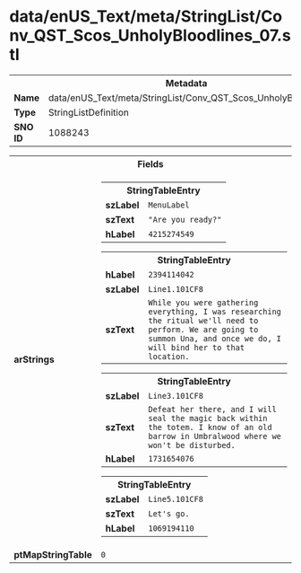 <h1>data/enUS_Text/meta/StringList/Conv_QST_Scos_UnholyBloodlines_07.stl</h1><table><tr><th colspan="100%">Metadata</th></tr><tr><td><b>Name</b></td><td>data/enUS_Text/meta/StringList/Conv_QST_Scos_UnholyBloodlines_07.stl</td></tr><tr><td><b>Type</b></td><td>StringListDefinition</td></tr><tr><td><b>SNO ID</b></td><td>1088243</td></tr></table>

<table><tr><th colspan="100%">Fields</th></tr><tr><td><b>arStrings</b></td><td><table><tr><th colspan="100%">StringTableEntry</th></tr><tr><td><b>szLabel</b></td><td><code>MenuLabel</code></td></tr><tr><td><b>szText</b></td><td><code>"Are you ready?"</code></td></tr><tr><td><b>hLabel</b></td><td><code>4215274549</code></td></tr></table>


<table><tr><th colspan="100%">StringTableEntry</th></tr><tr><td><b>hLabel</b></td><td><code>2394114042</code></td></tr><tr><td><b>szLabel</b></td><td><code>Line1.101CF8</code></td></tr><tr><td><b>szText</b></td><td><code>While you were gathering everything, I was researching the ritual we'll need to perform. We are going to summon Una, and once we do, I will bind her to that location.</code></td></tr></table>


<table><tr><th colspan="100%">StringTableEntry</th></tr><tr><td><b>szLabel</b></td><td><code>Line3.101CF8</code></td></tr><tr><td><b>szText</b></td><td><code>Defeat her there, and I will seal the magic back within the totem. I know of an old barrow in Umbralwood where we won't be disturbed.</code></td></tr><tr><td><b>hLabel</b></td><td><code>1731654076</code></td></tr></table>


<table><tr><th colspan="100%">StringTableEntry</th></tr><tr><td><b>szLabel</b></td><td><code>Line5.101CF8</code></td></tr><tr><td><b>szText</b></td><td><code>Let's go.</code></td></tr><tr><td><b>hLabel</b></td><td><code>1069194110</code></td></tr></table>


</td></tr><tr><td><b>ptMapStringTable</b></td><td><code>0</code></td></tr></table>

